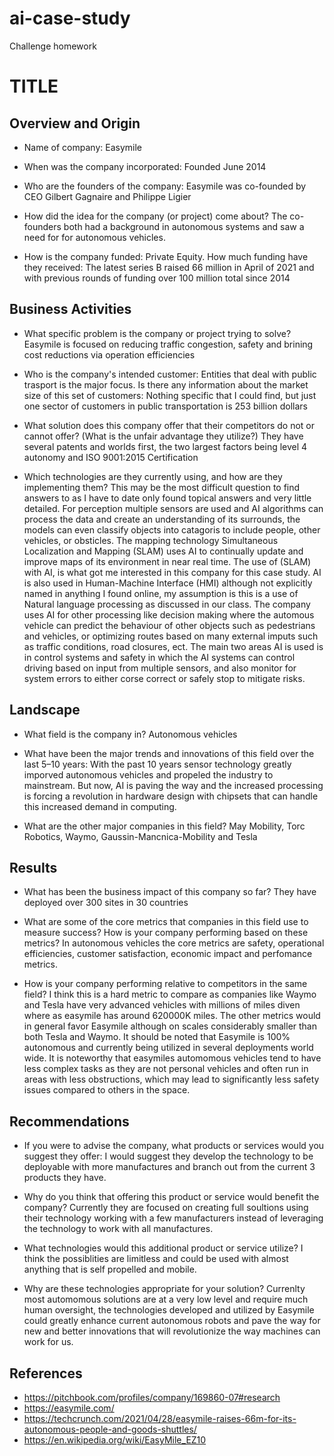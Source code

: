 # ai-case-study
Challenge homework

# TITLE

## Overview and Origin

* Name of company: Easymile

* When was the company incorporated: Founded June 2014

* Who are the founders of the company: Easymile was co-founded by CEO Gilbert Gagnaire and Philippe Ligier

* How did the idea for the company (or project) come about? The co-founders both had a background in autonomous systems and saw a need for for autonomous vehicles. 

* How is the company funded: Private Equity. How much funding have they received: The latest series B raised 66 million in April of 2021 and with previous rounds  of funding over 100 million total since 2014

## Business Activities

* What specific problem is the company or project trying to solve? Easymile is focused on reducing traffic congestion, safety and brining cost reductions via operation efficiencies

* Who is the company's intended customer: Entities that deal with public trasport is the major focus. Is there any information about the market size of this set of customers: Nothing specific that I could find, but just one sector of customers in public transportation is 253 billion dollars

* What solution does this company offer that their competitors do not or cannot offer? (What is the unfair advantage they utilize?) They have several patents and worlds first, the two largest factors being level 4 autonomy and ISO 9001:2015 Certification

* Which technologies are they currently using, and how are they implementing them? This may be the most difficult question to find answers to as I have to date only found topical answers and very little detailed. For perception multiple sensors are used and AI algorithms can process the data and create an understanding of its surrounds, the models can even classify objects into catagoris to include people, other vehicles, or obsticles. The mapping technology Simultaneous Localization and Mapping (SLAM) uses AI to continually update and improve maps of its environment in near real time. The use of (SLAM) with AI, is what got me interested in this company for this case study. AI is also used in Human-Machine Interface (HMI) although not explicitly named in anything I found online, my assumption is this is a use of Natural language processing as discussed in our class. The company uses AI for other processing like decision making where the automous vehicle can predict the behaviour of other objects such as pedestrians and vehicles, or optimizing routes based on many external imputs such as traffic conditions, road closures, ect. The main two areas AI is used is in control systems and safety in which the AI systems can control driving based on input from multiple sensors, and also monitor for system errors to either corse correct or safely stop to mitigate risks.

## Landscape

* What field is the company in? Autonomous vehicles

* What have been the major trends and innovations of this field over the last 5&ndash;10 years: With the past 10 years sensor technology greatly imporved autonomous vehicles and propeled the industry to mainstream. But now, AI is paving the way and the increased processing is forcing a revolution in hardware design with chipsets that can handle this increased demand in computing. 

* What are the other major companies in this field? May Mobility, Torc Robotics, Waymo, Gaussin-Mancnica-Mobility and Tesla

## Results

* What has been the business impact of this company so far? They have deployed over 300 sites in 30 countries

* What are some of the core metrics that companies in this field use to measure success? How is your company performing based on these metrics? In autonomous vehicles the core metrics are safety, operational efficiencies, customer satisfaction, economic impact and perfomance metrics.

* How is your company performing relative to competitors in the same field? I think this is a hard metric to compare as companies like Waymo and Tesla have very advanced vehicles with millions of miles diven where as easymile has around 620000K miles. The other metrics would in general favor Easymile although on scales considerably smaller than both Tesla and Waymo. It should be noted that Easymile is 100% autonomous and currently being utilized in several deployments world wide. It is noteworthy that easymiles automomous vehicles tend to have less complex tasks as they are not personal vehicles and often run in areas with less obstructions, which may lead to significantly less safety issues compared to others in the space.

## Recommendations

* If you were to advise the company, what products or services would you suggest they offer: I would suggest they develop the technology to be deployable with more manufactures and branch out from the current 3 products they have.

* Why do you think that offering this product or service would benefit the company? Currently they are focused on creating full soultions using their technology working with a few manufacturers instead of leveraging the technology to work with all manufactures. 

* What technologies would this additional product or service utilize? I think the possiblities are limitless and could be used with almost anything that is self propelled and mobile.

* Why are these technologies appropriate for your solution? Currenlty most automomous solutions are at a very low level and require much human oversight, the technologies developed and utilized by Easymile could greatly enhance current autonomous robots and pave the way for new and better innovations that will revolutionize the way machines can work for us.

## References

* https://pitchbook.com/profiles/company/169860-07#research
* https://easymile.com/
* https://techcrunch.com/2021/04/28/easymile-raises-66m-for-its-autonomous-people-and-goods-shuttles/
* https://en.wikipedia.org/wiki/EasyMile_EZ10